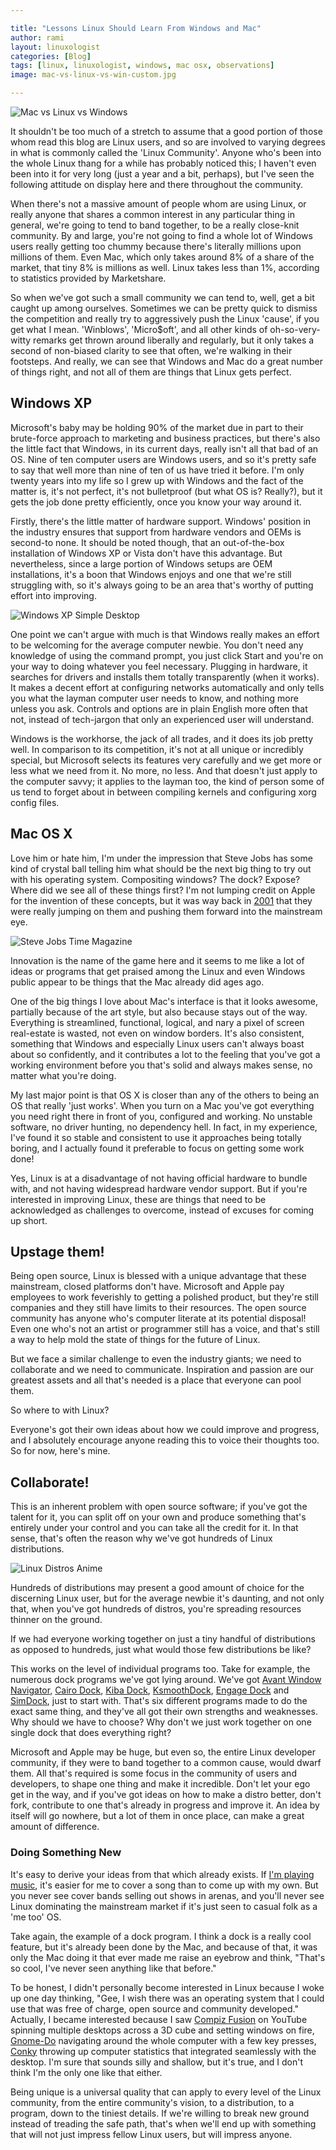 ```yaml
---

title: "Lessons Linux Should Learn From Windows and Mac"
author: rami
layout: linuxologist
categories: [Blog]
tags: [linux, linuxologist, windows, mac osx, observations]
image: mac-vs-linux-vs-win-custom.jpg

---
```


![Mac vs Linux vs Windows](/assets/images/content/blog/mac-vs-linux-vs-win-custom.jpg)

It shouldn't be too much of a stretch to assume that a good portion of those whom read this blog are Linux users, and so are involved to varying degrees in what is commonly called the 'Linux Community'. Anyone who's been into the whole Linux thang for a while has probably noticed this; I haven't even been into it for very long (just a year and a bit, perhaps), but I've seen the following attitude on display here and there throughout the community.

When there's not a massive amount of people whom are using Linux, or really anyone that shares a common interest in any particular thing in general, we're going to tend to band together, to be a really close-knit community. By and large, you're not going to find a whole lot of Windows users really getting too chummy because there's literally millions upon millions of them. Even Mac, which only takes around 8% of a share of the market, that tiny 8% is millions as well. Linux takes less than 1%, according to statistics provided by Marketshare.

So when we've got such a small community we can tend to, well, get a bit caught up among ourselves. Sometimes we can be pretty quick to dismiss the competition and really try to aggressively push the Linux 'cause', if you get what I mean. 'Winblows', 'Micro$oft', and all other kinds of oh-so-very-witty remarks get thrown around liberally and regularly, but it only takes a second of non-biased clarity to see that often, we're walking in their footsteps. And really, we can see that Windows and Mac do a great number of things right, and not all of them are things that Linux gets perfect.

## Windows XP

Microsoft's baby may be holding 90% of the market due in part to their brute-force approach to marketing and business practices, but there's also the little fact that Windows, in its current days, really isn't all that bad of an OS. Nine of ten computer users are Windows users, and so it's pretty safe to say that well more than nine of ten of us have tried it before. I'm only twenty years into my life so I grew up with Windows and the fact of the matter is, it's not perfect, it's not bulletproof (but what OS is? Really?), but it gets the job done pretty efficiently, once you know your way around it.

Firstly, there's the little matter of hardware support. Windows' position in the industry ensures that support from hardware vendors and OEMs is second-to none. It should be noted though, that an out-of-the-box installation of Windows XP or Vista don't have this advantage. But nevertheless, since a large portion of Windows setups are OEM installations, it's a boon that Windows enjoys and one that we're still struggling with, so it's always going to be an area that's worthy of putting effort into improving.

![Windows XP Simple Desktop](/assets/images/content/blog/windows-xp-simple-desktop-1.png)

One point we can't argue with much is that Windows really makes an effort to be welcoming for the average computer newbie. You don't need any knowledge of using the command prompt, you just click Start and you're on your way to doing whatever you feel necessary. Plugging in hardware, it searches for drivers and installs them totally transparently (when it works). It makes a decent effort at configuring networks automatically and only tells you what the layman computer user needs to know, and nothing more unless you ask. Controls and options are in plain English more often that not, instead of tech-jargon that only an experienced user will understand.

Windows is the workhorse, the jack of all trades, and it does its job pretty well. In comparison to its competition, it's not at all unique or incredibly special, but Microsoft selects its features very carefully and we get more or less what we need from it. No more, no less. And that doesn't just apply to the computer savvy; it applies to the layman too, the kind of person some of us tend to forget about in between compiling kernels and configuring xorg config files.

## Mac OS X

Love him or hate him, I'm under the impression that Steve Jobs has some kind of crystal ball telling him what should be the next big thing to try out with his operating system. Compositing windows? The dock? Expose? Where did we see all of these things first? I'm not lumping credit on Apple for the invention of these concepts, but it was way back in [2001](http://en.wikipedia.org/wiki/Mac_OS_X_v10.0) that they were really jumping on them and pushing them forward into the mainstream eye.

![Steve Jobs Time Magazine](/assets/images/content/blog/steve_jobs_time_magazine.jpg)

Innovation is the name of the game here and it seems to me like a lot of ideas or programs that get praised among the Linux and even Windows public appear to be things that the Mac already did ages ago.

One of the big things I love about Mac's interface is that it looks awesome, partially because of the art style, but also because stays out of the way. Everything is streamlined, functional, logical, and nary a pixel of screen real-estate is wasted, not even on window borders. It's also consistent, something that Windows and especially Linux users can't always boast about so confidently, and it contributes a lot to the feeling that you've got a working environment before you that's solid and always makes sense, no matter what you're doing.

My last major point is that OS X is closer than any of the others to being an OS that really 'just works'. When you turn on a Mac you've got everything you need right there in front of you, configured and working. No unstable software, no driver hunting, no dependency hell. In fact, in my experience, I've found it so stable and consistent to use it approaches being totally boring, and I actually found it preferable to focus on getting some work done!

Yes, Linux is at a disadvantage of not having official hardware to bundle with, and not having widespread hardware vendor support. But if you're interested in improving Linux, these are things that need to be acknowledged as challenges to overcome, instead of excuses for coming up short.

## Upstage them!

Being open source, Linux is blessed with a unique advantage that these mainstream, closed platforms don't have. Microsoft and Apple pay employees to work feverishly to getting a polished product, but they're still companies and they still have limits to their resources. The open source community has anyone who's computer literate at its potential disposal! Even one who's not an artist or programmer still has a voice, and that's still a way to help mold the state of things for the future of Linux.

But we face a similar challenge to even the industry giants; we need to collaborate and we need to communicate. Inspiration and passion are our greatest assets and all that's needed is a place that everyone can pool them.

So where to with Linux?

Everyone's got their own ideas about how we could improve and progress, and I absolutely encourage anyone reading this to voice their thoughts too. So for now, here's mine.

## Collaborate!

This is an inherent problem with open source software; if you've got the talent for it, you can split off on your own and produce something that's entirely under your control and you can take all the credit for it. In that sense, that's often the reason why we've got hundreds of Linux distributions.

![Linux Distros Anime](/assets/images/content/blog/linux-distros.png)

Hundreds of distributions may present a good amount of choice for the discerning Linux user, but for the average newbie it's daunting, and not only that, when you've got hundreds of distros, you're spreading resources thinner on the ground.

If we had everyone working together on just a tiny handful of distributions as opposed to hundreds, just what would those few distributions be like?

This works on the level of individual programs too. Take for example, the numerous dock programs we've got lying around. We've got [Avant Window Navigator](http://code.google.com/p/avant-window-navigator/), [Cairo Dock](http://www.cairo-dock.org/), [Kiba Dock](http://www.kiba-dock.org/), [KsmoothDock](http://www.kde-apps.org/content/show.php?content=6585), [Engage Dock](http://pimpyourlinux.com/linux-feature-review/enlightenment-engage-dock/) and [SimDock](http://sourceforge.net/projects/simdock/), just to start with. That's six different programs made to do the exact same thing, and they've all got their own strengths and weaknesses. Why should we have to choose? Why don't we just work together on one single dock that does everything right?

Microsoft and Apple may be huge, but even so, the entire Linux developer community, if they were to band together to a common cause, would dwarf them. All that's required is some focus in the community of users and developers, to shape one thing and make it incredible. Don't let your ego get in the way, and if you've got ideas on how to make a distro better, don't fork, contribute to one that's already in progress and improve it. An idea by itself will go nowhere, but a lot of them in once place, can make a great amount of difference.

### Doing Something New

It's easy to derive your ideas from that which already exists. If [I'm playing music](/2008/10/05/free-professional-music-production-a-linux-introduction), it's easier for me to cover a song than to come up with my own. But you never see cover bands selling out shows in arenas, and you'll never see Linux dominating the mainstream market if it's just seen to casual folk as a 'me too' OS.

Take again, the example of a dock program. I think a dock is a really cool feature, but it's already been done by the Mac, and because of that, it was only the Mac doing it that ever made me raise an eyebrow and think, "That's so cool, I've never seen anything like that before."

To be honest, I didn't personally become interested in Linux because I woke up one day thinking, "Gee, I wish there was an operating system that I could use that was free of charge, open source and community developed." Actually, I became interested because I saw [Compiz Fusion](http://www.youtube.com/watch?v=E4Fbk52Mk1w) on YouTube spinning multiple desktops across a 3D cube and setting windows on fire, [Gnome-Do](http://do.cooperteam.net/) navigating around the whole computer with a few key presses, [Conky](http://conky.sourceforge.net/) throwing up computer statistics that integrated seamlessly with the desktop. I'm sure that sounds silly and shallow, but it's true, and I don't think I'm the only one like that either.

Being unique is a universal quality that can apply to every level of the Linux community, from the entire community's vision, to a distribution, to a program, down to the tiniest details. If we're willing to break new ground instead of treading the safe path, that's when we'll end up with something that will not just impress fellow Linux users, but will impress anyone.


